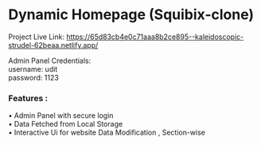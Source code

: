 # Dynamic Homepage (Squibix-clone)

Project Live Link: 
https://65d83cb4e0c71aaa8b2ce895--kaleidoscopic-strudel-62beaa.netlify.app/

Admin Panel Credentials:<br>
username: udit<br>
password: 1123<br>

### Features : <br>
• Admin Panel with secure login<br>
• Data Fetched from Local Storage<br>
• Interactive Ui for website Data Modification , Section-wise<br>
